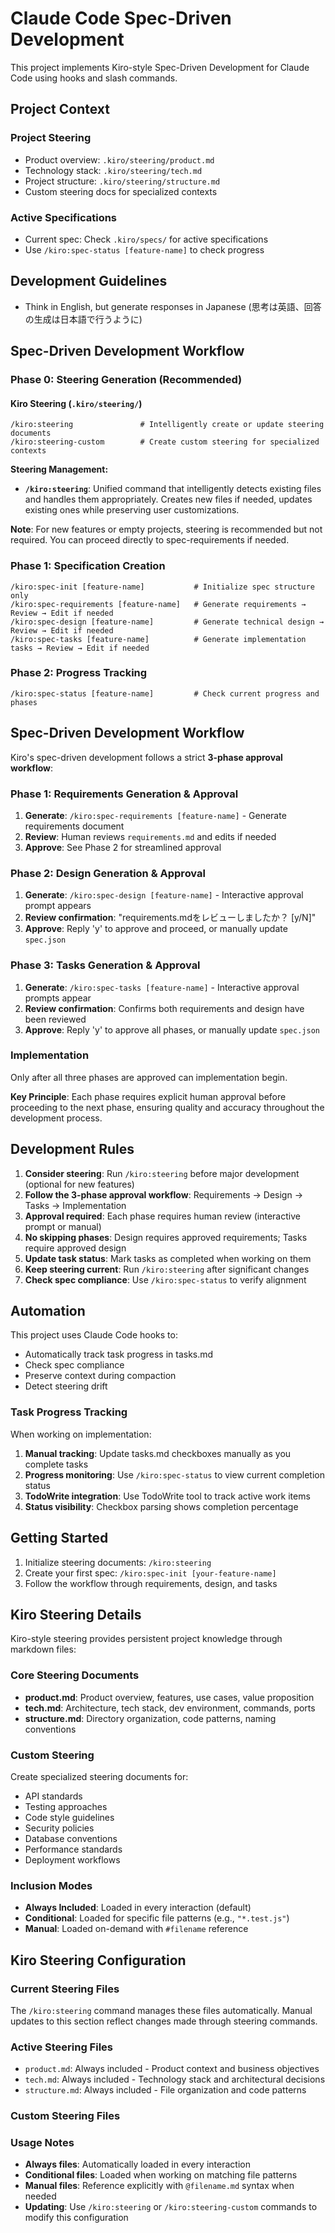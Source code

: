 # Claude Code Spec-Driven Development

This project implements Kiro-style Spec-Driven Development for Claude Code using
hooks and slash commands.

## Project Context

### Project Steering

- Product overview: `.kiro/steering/product.md`
- Technology stack: `.kiro/steering/tech.md`
- Project structure: `.kiro/steering/structure.md`
- Custom steering docs for specialized contexts

### Active Specifications

- Current spec: Check `.kiro/specs/` for active specifications
- Use `/kiro:spec-status [feature-name]` to check progress

## Development Guidelines

- Think in English, but generate responses in Japanese
  (思考は英語、回答の生成は日本語で行うように)

## Spec-Driven Development Workflow

### Phase 0: Steering Generation (Recommended)

#### Kiro Steering (`.kiro/steering/`)

```
/kiro:steering               # Intelligently create or update steering documents
/kiro:steering-custom        # Create custom steering for specialized contexts
```

**Steering Management:**

- **`/kiro:steering`**: Unified command that intelligently detects existing
  files and handles them appropriately. Creates new files if needed, updates
  existing ones while preserving user customizations.

**Note**: For new features or empty projects, steering is recommended but not
required. You can proceed directly to spec-requirements if needed.

### Phase 1: Specification Creation

```
/kiro:spec-init [feature-name]           # Initialize spec structure only
/kiro:spec-requirements [feature-name]   # Generate requirements → Review → Edit if needed
/kiro:spec-design [feature-name]         # Generate technical design → Review → Edit if needed
/kiro:spec-tasks [feature-name]          # Generate implementation tasks → Review → Edit if needed
```

### Phase 2: Progress Tracking

```
/kiro:spec-status [feature-name]         # Check current progress and phases
```

## Spec-Driven Development Workflow

Kiro's spec-driven development follows a strict **3-phase approval workflow**:

### Phase 1: Requirements Generation & Approval

1. **Generate**: `/kiro:spec-requirements [feature-name]` - Generate
   requirements document
2. **Review**: Human reviews `requirements.md` and edits if needed
3. **Approve**: See Phase 2 for streamlined approval

### Phase 2: Design Generation & Approval

1. **Generate**: `/kiro:spec-design [feature-name]` - Interactive approval
   prompt appears
2. **Review confirmation**: "requirements.mdをレビューしましたか？ [y/N]"
3. **Approve**: Reply 'y' to approve and proceed, or manually update `spec.json`

### Phase 3: Tasks Generation & Approval

1. **Generate**: `/kiro:spec-tasks [feature-name]` - Interactive approval
   prompts appear
2. **Review confirmation**: Confirms both requirements and design have been
   reviewed
3. **Approve**: Reply 'y' to approve all phases, or manually update `spec.json`

### Implementation

Only after all three phases are approved can implementation begin.

**Key Principle**: Each phase requires explicit human approval before proceeding
to the next phase, ensuring quality and accuracy throughout the development
process.

## Development Rules

1. **Consider steering**: Run `/kiro:steering` before major development
   (optional for new features)
2. **Follow the 3-phase approval workflow**: Requirements → Design → Tasks →
   Implementation
3. **Approval required**: Each phase requires human review (interactive prompt
   or manual)
4. **No skipping phases**: Design requires approved requirements; Tasks require
   approved design
5. **Update task status**: Mark tasks as completed when working on them
6. **Keep steering current**: Run `/kiro:steering` after significant changes
7. **Check spec compliance**: Use `/kiro:spec-status` to verify alignment

## Automation

This project uses Claude Code hooks to:

- Automatically track task progress in tasks.md
- Check spec compliance
- Preserve context during compaction
- Detect steering drift

### Task Progress Tracking

When working on implementation:

1. **Manual tracking**: Update tasks.md checkboxes manually as you complete
   tasks
2. **Progress monitoring**: Use `/kiro:spec-status` to view current completion
   status
3. **TodoWrite integration**: Use TodoWrite tool to track active work items
4. **Status visibility**: Checkbox parsing shows completion percentage

## Getting Started

1. Initialize steering documents: `/kiro:steering`
2. Create your first spec: `/kiro:spec-init [your-feature-name]`
3. Follow the workflow through requirements, design, and tasks

## Kiro Steering Details

Kiro-style steering provides persistent project knowledge through markdown
files:

### Core Steering Documents

- **product.md**: Product overview, features, use cases, value proposition
- **tech.md**: Architecture, tech stack, dev environment, commands, ports
- **structure.md**: Directory organization, code patterns, naming conventions

### Custom Steering

Create specialized steering documents for:

- API standards
- Testing approaches
- Code style guidelines
- Security policies
- Database conventions
- Performance standards
- Deployment workflows

### Inclusion Modes

- **Always Included**: Loaded in every interaction (default)
- **Conditional**: Loaded for specific file patterns (e.g., `"*.test.js"`)
- **Manual**: Loaded on-demand with `#filename` reference

## Kiro Steering Configuration

### Current Steering Files

The `/kiro:steering` command manages these files automatically. Manual updates
to this section reflect changes made through steering commands.

### Active Steering Files

- `product.md`: Always included - Product context and business objectives
- `tech.md`: Always included - Technology stack and architectural decisions
- `structure.md`: Always included - File organization and code patterns

### Custom Steering Files

<!-- Added by /kiro:steering-custom command -->
<!-- Example entries:
- `api-standards.md`: Conditional - `"src/api/**/*"`, `"**/*api*"` - API design guidelines
- `testing-approach.md`: Conditional - `"**/*.test.*"`, `"**/spec/**/*"` - Testing conventions
- `security-policies.md`: Manual - Security review guidelines (reference with @security-policies.md)
-->

### Usage Notes

- **Always files**: Automatically loaded in every interaction
- **Conditional files**: Loaded when working on matching file patterns
- **Manual files**: Reference explicitly with `@filename.md` syntax when needed
- **Updating**: Use `/kiro:steering` or `/kiro:steering-custom` commands to
  modify this configuration
